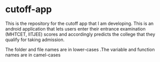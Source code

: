 # cutoff-app

This is the repository for the cutoff app that I am developing. This is an android application that lets users enter their entrance examination (MHTCET, IITJEE) scores and 
accordingly predicts the college that they qualify for taking admission.

The folder and file names are in lower-cases
.The variable and function names are in camel-cases
